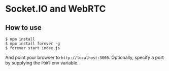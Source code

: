 # Socket.IO and WebRTC

## How to use

```
$ npm install
$ npm install forever -g
$ forever start index.js
```

And point your browser to `http://localhost:3000`. Optionally, specify
a port by supplying the `PORT` env variable.

